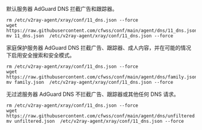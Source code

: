 默认服务器
AdGuard DNS 拦截广告和跟踪器。

    rm /etc/v2ray-agent/xray/conf/11_dns.json --force
    wget https://raw.githubusercontent.com/cfwss/conf/main/agent/dns/11_dns.json
    mv 11_dns.json  /etc/v2ray-agent/xray/conf/11_dns.json --force

家庭保护服务器
AdGuard DNS 拦截广告、跟踪器、成人内容，并在可能的情况下启用安全搜索和安全模式。

    rm /etc/v2ray-agent/xray/conf/11_dns.json --force
    wget https://raw.githubusercontent.com/cfwss/conf/main/agent/dns/family.json
    mv family.json  /etc/v2ray-agent/xray/conf/11_dns.json --force


无过滤服务器
AdGuard DNS 不拦截广告、跟踪器或其他任何 DNS 请求。

    rm /etc/v2ray-agent/xray/conf/11_dns.json --force
    wget https://raw.githubusercontent.com/cfwss/conf/main/agent/dns/unfiltered.json
    mv unfiltered.json  /etc/v2ray-agent/xray/conf/11_dns.json --force
